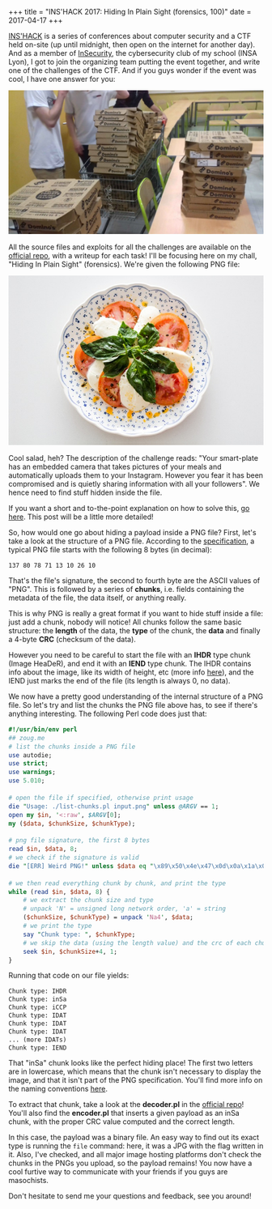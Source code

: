 +++
title = "INS'HACK 2017: Hiding In Plain Sight (forensics, 100)"
date = 2017-04-17
+++

[INS'HACK](http://inshack.insecurity-insa.fr/) is a series of conferences about computer security and a CTF held on-site (up until midnight, then open on the internet for another day). And as a member of [InSecurity](http://insecurity-insa.fr/), the cybersecurity club of my school (INSA Lyon), I got to join the organizing team putting the event together, and write one of the challenges of the CTF. And if you guys wonder if the event was cool, I have one answer for you:

![yes, that's 80 pizzas](pizzas-inshack-2017.webp)

All the source files and exploits for all the challenges are available on the [official repo](https://github.com/HugoDelval/inshack-2017/), with a writeup for each task! I'll be focusing here on my chall, "Hiding In Plain Sight" (forensics). We're given the following PNG file:

![evil salad](challenge-inshack-2017.png)

Cool salad, heh? The description of the challenge reads: "Your smart-plate has an embedded camera that takes pictures of your meals and automatically uploads them to your Instagram. However you fear it has been compromised and is quietly sharing information with all your followers". We hence need to find stuff hidden inside the file.

If you want a short and to-the-point explanation on how to solve this, [go here](https://github.com/HugoDelval/inshack-2017/blob/master/challenges/forensics/hiding-in-plain-sight-100/writeup.md). This post will be a little more detailed!

So, how would one go about hiding a payload inside a PNG file? First, let's take a look at the structure of a PNG file. According to the [specification](http://www.libpng.org/pub/png/spec/1.2/PNG-Structure.html), a typical PNG file starts with the following 8 bytes (in decimal):

    137 80 78 71 13 10 26 10

That's the file's signature, the second to fourth byte are the ASCII values of "PNG". This is followed by a series of **chunks**, i.e. fields containing the metadata of the file, the data itself, or anything really.

This is why PNG is really a great format if you want to hide stuff inside a file: just add a chunk, nobody will notice! All chunks follow the same basic structure: the **length** of the data, the **type** of the chunk, the **data** and finally a 4-byte **CRC** (checksum of the data).

However you need to be careful to start the file with an **IHDR** type chunk (Image HeaDeR), and end it with an **IEND** type chunk. The IHDR contains info about the image, like its width of height, etc (more info [here](http://www.libpng.org/pub/png/spec/1.2/PNG-Chunks.html#C.IHDR)), and the IEND just marks the end of the file (its length is always 0, no data).

We now have a pretty good understanding of the internal structure of a PNG file. So let's try and list the chunks the PNG file above has, to see if there's anything interesting. The following Perl code does just that:

```perl
#!/usr/bin/env perl
## zoug.me
# list the chunks inside a PNG file
use autodie;
use strict;
use warnings;
use 5.010;

# open the file if specified, otherwise print usage
die "Usage: ./list-chunks.pl input.png" unless @ARGV == 1;
open my $in, '<:raw', $ARGV[0];
my ($data, $chunkSize, $chunkType);

# png file signature, the first 8 bytes
read $in, $data, 8;
# we check if the signature is valid
die "[ERR] Weird PNG!" unless $data eq "\x89\x50\x4e\x47\x0d\x0a\x1a\x0a";

# we then read everything chunk by chunk, and print the type
while (read $in, $data, 8) {
    # we extract the chunk size and type
    # unpack 'N' = unsigned long network order, 'a' = string
    ($chunkSize, $chunkType) = unpack 'Na4', $data;
    # we print the type
    say "Chunk type: ", $chunkType;
    # we skip the data (using the length value) and the crc of each chunk (4 bytes)
    seek $in, $chunkSize+4, 1;
}
```

Running that code on our file yields:

```
Chunk type: IHDR
Chunk type: inSa
Chunk type: iCCP
Chunk type: IDAT
Chunk type: IDAT
Chunk type: IDAT
... (more IDATs)
Chunk type: IEND
```

That "inSa" chunk looks like the perfect hiding place! The first two letters are in lowercase, which means that the chunk isn't necessary to display the image, and that it isn't part of the PNG specification. You'll find more info on the naming conventions [here](http://www.libpng.org/pub/png/spec/1.2/PNG-Structure.html#Chunk-naming-conventions).

To extract that chunk, take a look at the **decoder.pl** in the [official repo](https://github.com/HugoDelval/inshack-2017/)! You'll also find the **encoder.pl** that inserts a given payload as an inSa chunk, with the proper CRC value computed and the correct length.

In this case, the payload was a binary file. An easy way to find out its exact type is running the `file` command: here, it was a JPG with the flag written in it. Also, I've checked, and all major image hosting platforms don't check the chunks in the PNGs you upload, so the payload remains! You now have a cool furtive way to communicate with your friends if you guys are masochists.

Don't hesitate to send me your questions and feedback, see you around!

